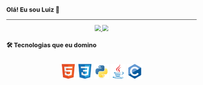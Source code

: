 ### Olá! Eu sou Luiz 👋

<hr>

<div align="center">
  <a href="https://github.com/luizmouradc">
    <img height="180em" src="https://github-readme-stats.vercel.app/api?username=luizmouradc&show_icons=true&theme=dark&include_all_commits=true&count_private=true"/>
    <img height="180em" src="https://github-readme-stats.vercel.app/api/top-langs/?username=luizmouradc&layout=compact&langs_count=7&theme=dark"/>
  </a>
</div>

### 🛠 Tecnologias que eu domino
<div align="center" style="display: inline_block">
  <br>
  <img align="center" alt="Luiz-HTML" height="40" width="40" src="https://raw.githubusercontent.com/devicons/devicon/master/icons/html5/html5-original.svg">
  <img align="center" alt="Luiz-CSS" height="40" width="40" src="https://raw.githubusercontent.com/devicons/devicon/master/icons/css3/css3-original.svg">
  <img align="center" alt="Luiz-Python" height="40" width="40" src="https://raw.githubusercontent.com/devicons/devicon/master/icons/python/python-original.svg">
  <img align="center" alt="Luiz-Java" height="40" width="40" src="https://raw.githubusercontent.com/devicons/devicon/master/icons/java/java-original.svg">
  <img align="center" alt="Luiz-C" height="40" width="40" src="https://raw.githubusercontent.com/devicons/devicon/master/icons/c/c-original.svg">
  <br>
</div>
